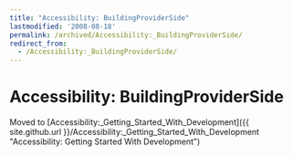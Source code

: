 ```yaml
---
title: "Accessibility: BuildingProviderSide"
lastmodified: '2008-08-18'
permalink: /archived/Accessibility:_BuildingProviderSide/
redirect_from:
  - /Accessibility:_BuildingProviderSide/
---
```


Accessibility: BuildingProviderSide
===================================

Moved to [Accessibility:\_Getting\_Started\_With\_Development]({{ site.github.url }}/Accessibility:_Getting_Started_With_Development "Accessibility: Getting Started With Development")


